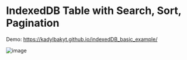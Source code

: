# IndexedDB Table with Search, Sort, Pagination

Demo: https://kadylbakyt.github.io/indexedDB_basic_example/


![image](https://github.com/user-attachments/assets/447e7ccb-6a06-412f-9d4a-160d54c7432e)

